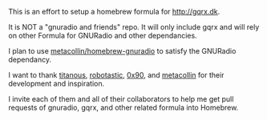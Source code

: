 This is an effort to setup a homebrew formula for http://gqrx.dk.

It is NOT a "gnuradio and friends" repo. It will only include gqrx and will rely on other Formula for GNURadio and other dependancies.

I plan to use [metacollin/homebrew-gnuradio](https://github.com/metacollin/homebrew-gnuradio) to satisfy the GNURadio dependancy.

I want to thank [titanous](https://github.com/titanous/homebrew-gnuradio), [robotastic](https://github.com/robotastic/homebrew-hackrf), [0x90](https://github.com/0x90/homebrew-megarf), and [metacollin](https://github.com/metacollin/homebrew-gnuradio) for their development and inspiration.

I invite each of them and all of their collaborators to help me get pull requests of gnuradio, gqrx, and other related formula into Homebrew.
